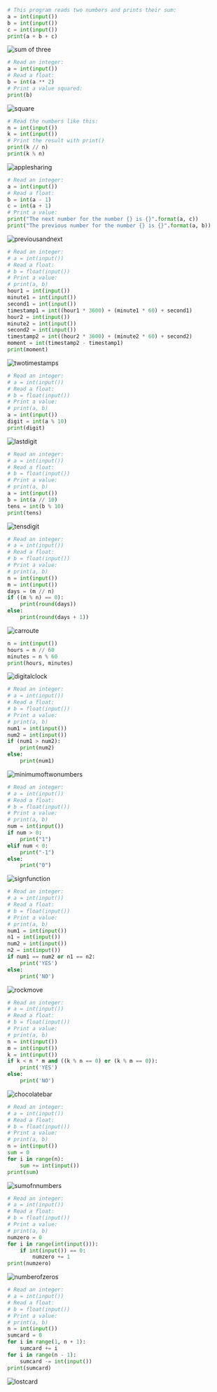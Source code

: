 ```.py
# This program reads two numbers and prints their sum:
a = int(input())
b = int(input())
c = int(input())
print(a + b + c)
```
![sum of three](sumofthree.png)

```.py
# Read an integer:
a = int(input())
# Read a float:
b = int(a ** 2)
# Print a value squared:
print(b)
```
![square](square.png)

```.py
# Read the numbers like this:
n = int(input())
k = int(input())
# Print the result with print()
print(k // n)
print(k % n)
```
![applesharing](applesharing.png)

```.py
# Read an integer:
a = int(input())
# Read a float:
b = int(a - 1)
c = int(a + 1)
# Print a value:
print("The next number for the number {} is {}".format(a, c))
print("The previous number for the number {} is {}".format(a, b))
```
![previousandnext](previousandnext.png)

```.py
# Read an integer:
# a = int(input())
# Read a float:
# b = float(input())
# Print a value:
# print(a, b)
hour1 = int(input())
minute1 = int(input())
second1 = int(input())
timestamp1 = int((hour1 * 3600) + (minute1 * 60) + second1)
hour2 = int(input())
minute2 = int(input())
second2 = int(input())
timestamp2 = int((hour2 * 3600) + (minute2 * 60) + second2)
moment = int(timestamp2 - timestamp1)
print(moment)
```
![twotimestamps](twotimestamps.png)

```.py
# Read an integer:
# a = int(input())
# Read a float:
# b = float(input())
# Print a value:
# print(a, b)
a = int(input())
digit = int(a % 10)
print(digit)
```
![lastdigit](lastdigit.png)

```.py
# Read an integer:
# a = int(input())
# Read a float:
# b = float(input())
# Print a value:
# print(a, b)
a = int(input())
b = int(a // 10)
tens = int(b % 10)
print(tens)
```
![tensdigit](tensdigit.png)

```.py
# Read an integer:
# a = int(input())
# Read a float:
# b = float(input())
# Print a value:
# print(a, b)
n = int(input())
m = int(input())
days = (m // n)
if ((m % n) == 0):
    print(round(days))
else:
    print(round(days + 1))
``` 
![carroute](carroute.png)

```.py
n = int(input())
hours = n // 60
minutes = n % 60
print(hours, minutes)
```
![digitalclock](digitalclock.png)

```.py
# Read an integer:
# a = int(input())
# Read a float:
# b = float(input())
# Print a value:
# print(a, b)
num1 = int(input())
num2 = int(input())
if (num1 > num2):
    print(num2)
else:
    print(num1)
```
![minimumoftwonumbers](minimumoftwonumbers.png)

```.py
# Read an integer:
# a = int(input())
# Read a float:
# b = float(input())
# Print a value:
# print(a, b)
num = int(input())
if num > 0:
    print("1")
elif num < 0:
    print("-1")
else:
    print("0")
```
![signfunction](signfunction.png)

```.py
# Read an integer:
# a = int(input())
# Read a float:
# b = float(input())
# Print a value:
# print(a, b)
num1 = int(input())
n1 = int(input())
num2 = int(input())
n2 = int(input())
if num1 == num2 or n1 == n2:
    print('YES')
else:
    print('NO')
```
![rockmove](rockmove.png)

```.py
# Read an integer:
# a = int(input())
# Read a float:
# b = float(input())
# Print a value:
# print(a, b)
n = int(input())
m = int(input())
k = int(input())
if k < n * m and ((k % n == 0) or (k % m == 0)):
    print('YES')
else:
    print('NO')
```

![chocolatebar](chocolatebar.png)

```.py
# Read an integer:
# a = int(input())
# Read a float:
# b = float(input())
# Print a value:
# print(a, b)
n = int(input())
sum = 0
for i in range(n):
    sum += int(input())
print(sum)
```
![sumofnnumbers](sumofnnumbers.png)

```.py
# Read an integer:
# a = int(input())
# Read a float:
# b = float(input())
# Print a value:
# print(a, b)
numzero = 0
for i in range(int(input())):
    if int(input()) == 0:
        numzero += 1
print(numzero)
```
![numberofzeros](numberofzeros.png)

```.py
# Read an integer:
# a = int(input())
# Read a float:
# b = float(input())
# Print a value:
# print(a, b)
n = int(input())
sumcard = 0
for i in range(1, n + 1):
	sumcard += i
for i in range(n - 1):
	sumcard -= int(input())
print(sumcard)
```
![lostcard](lostcard.png)

